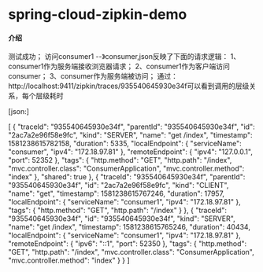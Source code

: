 # spring-cloud-zipkin-demo

#### 介绍

测试成功；
访问consumer1 --》consumer,json反映了下面的请求逻辑：
1、consumer1作为服务端接收浏览器请求；
2、consumer1作为客户端访问consumer；
3、consumer作为服务端被访问；
通过：http://localhost:9411/zipkin/traces/935540645930e34f可以看到调用的层级关系，每个层级耗时

[json:]

[
  {
    "traceId": "935540645930e34f",
    "parentId": "935540645930e34f",
    "id": "2ac7a2e96f58e9fc",
    "kind": "SERVER",
    "name": "get /index",
    "timestamp": 1581238615782158,
    "duration": 5335,
    "localEndpoint": {
      "serviceName": "consumer",
      "ipv4": "172.18.97.81"
    },
    "remoteEndpoint": {
      "ipv4": "127.0.0.1",
      "port": 52352
    },
    "tags": {
      "http.method": "GET",
      "http.path": "/index",
      "mvc.controller.class": "ConsumerApplication",
      "mvc.controller.method": "index"
    },
    "shared": true
  },
  {
    "traceId": "935540645930e34f",
    "parentId": "935540645930e34f",
    "id": "2ac7a2e96f58e9fc",
    "kind": "CLIENT",
    "name": "get",
    "timestamp": 1581238615767246,
    "duration": 17957,
    "localEndpoint": {
      "serviceName": "consumer1",
      "ipv4": "172.18.97.81"
    },
    "tags": {
      "http.method": "GET",
      "http.path": "/index"
    }
  },
  {
    "traceId": "935540645930e34f",
    "id": "935540645930e34f",
    "kind": "SERVER",
    "name": "get /index",
    "timestamp": 1581238615765246,
    "duration": 40434,
    "localEndpoint": {
      "serviceName": "consumer1",
      "ipv4": "172.18.97.81"
    },
    "remoteEndpoint": {
      "ipv6": "::1",
      "port": 52350
    },
    "tags": {
      "http.method": "GET",
      "http.path": "/index",
      "mvc.controller.class": "ConsumerApplication",
      "mvc.controller.method": "index"
    }
  }
]